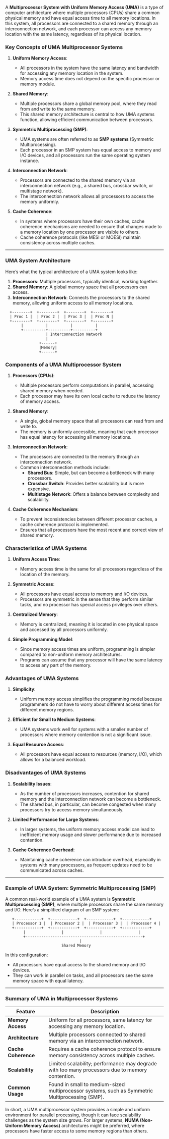 A **Multiprocessor System with Uniform Memory Access (UMA)** is a type of computer architecture where multiple processors (CPUs) share a common physical memory and have equal access time to all memory locations. In this system, all processors are connected to a shared memory through an interconnection network, and each processor can access any memory location with the same latency, regardless of its physical location.

### **Key Concepts of UMA Multiprocessor Systems**

1. **Uniform Memory Access**:
   - All processors in the system have the same latency and bandwidth for accessing any memory location in the system.
   - Memory access time does not depend on the specific processor or memory module.

2. **Shared Memory**:
   - Multiple processors share a global memory pool, where they read from and write to the same memory.
   - This shared memory architecture is central to how UMA systems function, allowing efficient communication between processors.

3. **Symmetric Multiprocessing (SMP)**:
   - UMA systems are often referred to as **SMP systems** (Symmetric Multiprocessing).
   - Each processor in an SMP system has equal access to memory and I/O devices, and all processors run the same operating system instance.
   
4. **Interconnection Network**:
   - Processors are connected to the shared memory via an interconnection network (e.g., a shared bus, crossbar switch, or multistage network).
   - The interconnection network allows all processors to access the memory uniformly.

5. **Cache Coherence**:
   - In systems where processors have their own caches, cache coherence mechanisms are needed to ensure that changes made to a memory location by one processor are visible to others.
   - Cache coherence protocols (like MESI or MOESI) maintain consistency across multiple caches.

---

### **UMA System Architecture**

Here’s what the typical architecture of a UMA system looks like:

1. **Processors**: Multiple processors, typically identical, working together.
2. **Shared Memory**: A global memory space that all processors can access.
3. **Interconnection Network**: Connects the processors to the shared memory, allowing uniform access to all memory locations.

```
  +--------+  +--------+  +--------+  +--------+
  | Proc 1 |  | Proc 2 |  | Proc 3 |  | Proc N |
  +--------+  +--------+  +--------+  +--------+
       |          |          |          |
       +----------+----------+----------+
                  | Interconnection Network
                  |
               +------+
               |Memory|
               +------+
```

### **Components of a UMA Multiprocessor System**

1. **Processors (CPUs)**:
   - Multiple processors perform computations in parallel, accessing shared memory when needed.
   - Each processor may have its own local cache to reduce the latency of memory access.

2. **Shared Memory**:
   - A single, global memory space that all processors can read from and write to.
   - The memory is uniformly accessible, meaning that each processor has equal latency for accessing all memory locations.

3. **Interconnection Network**:
   - The processors are connected to the memory through an interconnection network.
   - Common interconnection methods include:
     - **Shared Bus**: Simple, but can become a bottleneck with many processors.
     - **Crossbar Switch**: Provides better scalability but is more expensive.
     - **Multistage Network**: Offers a balance between complexity and scalability.

4. **Cache Coherence Mechanism**:
   - To prevent inconsistencies between different processor caches, a cache coherence protocol is implemented.
   - Ensures that all processors have the most recent and correct view of shared memory.

### **Characteristics of UMA Systems**

1. **Uniform Access Time**:
   - Memory access time is the same for all processors regardless of the location of the memory.
   
2. **Symmetric Access**:
   - All processors have equal access to memory and I/O devices.
   - Processors are symmetric in the sense that they perform similar tasks, and no processor has special access privileges over others.

3. **Centralized Memory**:
   - Memory is centralized, meaning it is located in one physical space and accessed by all processors uniformly.

4. **Simple Programming Model**:
   - Since memory access times are uniform, programming is simpler compared to non-uniform memory architectures.
   - Programs can assume that any processor will have the same latency to access any part of the memory.

### **Advantages of UMA Systems**

1. **Simplicity**:
   - Uniform memory access simplifies the programming model because programmers do not have to worry about different access times for different memory regions.
   
2. **Efficient for Small to Medium Systems**:
   - UMA systems work well for systems with a smaller number of processors where memory contention is not a significant issue.

3. **Equal Resource Access**:
   - All processors have equal access to resources (memory, I/O), which allows for a balanced workload.

### **Disadvantages of UMA Systems**

1. **Scalability Issues**:
   - As the number of processors increases, contention for shared memory and the interconnection network can become a bottleneck.
   - The shared bus, in particular, can become congested when many processors try to access memory simultaneously.

2. **Limited Performance for Large Systems**:
   - In larger systems, the uniform memory access model can lead to inefficient memory usage and slower performance due to increased contention.

3. **Cache Coherence Overhead**:
   - Maintaining cache coherence can introduce overhead, especially in systems with many processors, as frequent updates need to be communicated across caches.

---

### **Example of UMA System: Symmetric Multiprocessing (SMP)**

A common real-world example of a UMA system is **Symmetric Multiprocessing (SMP)**, where multiple processors share the same memory and I/O. Here’s a simplified diagram of an SMP system:

```
   +------------+  +------------+  +------------+  +------------+
   | Processor 1 |  | Processor 2 |  | Processor 3 |  | Processor 4 |
   +------------+  +------------+  +------------+  +------------+
        |                |                |                |
        +----------------------------------------------------+
                                 |
                         Shared Memory
```

In this configuration:
- All processors have equal access to the shared memory and I/O devices.
- They can work in parallel on tasks, and all processors see the same memory space with equal latency.
  
---

### **Summary of UMA in Multiprocessor Systems**

| **Feature**                     | **Description**                                                                            |
|----------------------------------|--------------------------------------------------------------------------------------------|
| **Memory Access**                | Uniform for all processors, same latency for accessing any memory location.                 |
| **Architecture**                 | Multiple processors connected to shared memory via an interconnection network.              |
| **Cache Coherence**              | Requires a cache coherence protocol to ensure memory consistency across multiple caches.     |
| **Scalability**                  | Limited scalability; performance may degrade with too many processors due to memory contention. |
| **Common Usage**                 | Found in small to medium-sized multiprocessor systems, such as Symmetric Multiprocessing (SMP). |

In short, a UMA multiprocessor system provides a simple and uniform environment for parallel processing, though it can face scalability challenges as the system size grows. For larger systems, **NUMA (Non-Uniform Memory Access)** architectures might be preferred, where processors have faster access to some memory regions than others.
